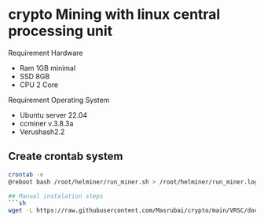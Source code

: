 # crypto Mining with linux central processing unit

Requirement Hardware
- Ram 1GB minimal
- SSD 8GB
- CPU 2 Core

Requirement Operating System
- Ubuntu server 22.04
- ccminer v.3.8.3a
- Verushash2.2

## Create crontab system
```sh
crontab -e
@reboot bash /root/helminer/run_miner.sh > /root/helminer/run_miner.log 2>&1

## Manual instalation steps
```sh
wget -L https://raw.githubusercontent.com/Masrubai/crypto/main/VRSC/documentations/installation/helminer.sh

